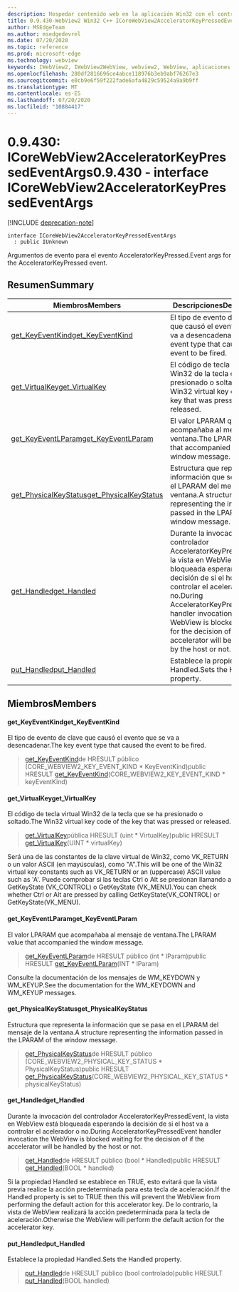 ```yaml
---
description: Hospedar contenido web en la aplicación Win32 con el control Microsoft Edge WebView2
title: 0.9.430-WebView2 Win32 C++ ICoreWebView2AcceleratorKeyPressedEventArgs
author: MSEdgeTeam
ms.author: msedgedevrel
ms.date: 07/20/2020
ms.topic: reference
ms.prod: microsoft-edge
ms.technology: webview
keywords: IWebView2, IWebView2WebView, webview2, WebView, aplicaciones Win32, Win32, Edge, ICoreWebView2, ICoreWebView2Host, control de explorador, HTML Edge
ms.openlocfilehash: 280df2816696ce4abce118976b3eb9abf76267e3
ms.sourcegitcommit: e0cb9e6f59f222fade6afa4829c59524a9a9b9ff
ms.translationtype: MT
ms.contentlocale: es-ES
ms.lasthandoff: 07/20/2020
ms.locfileid: "10884417"
---
```

# <span data-ttu-id="3a493-104">0.9.430: ICoreWebView2AcceleratorKeyPressedEventArgs</span><span class="sxs-lookup"><span data-stu-id="3a493-104">0.9.430 - interface ICoreWebView2AcceleratorKeyPressedEventArgs</span></span> 

[!INCLUDE [deprecation-note](../../includes/deprecation-note.md)]

```
interface ICoreWebView2AcceleratorKeyPressedEventArgs
  : public IUnknown
```

<span data-ttu-id="3a493-105">Argumentos de evento para el evento AcceleratorKeyPressed.</span><span class="sxs-lookup"><span data-stu-id="3a493-105">Event args for the AcceleratorKeyPressed event.</span></span>

## <span data-ttu-id="3a493-106">Resumen</span><span class="sxs-lookup"><span data-stu-id="3a493-106">Summary</span></span>

 <span data-ttu-id="3a493-107">Miembros</span><span class="sxs-lookup"><span data-stu-id="3a493-107">Members</span></span>                        | <span data-ttu-id="3a493-108">Descripciones</span><span class="sxs-lookup"><span data-stu-id="3a493-108">Descriptions</span></span>
--------------------------------|---------------------------------------------
[<span data-ttu-id="3a493-109">get_KeyEventKind</span><span class="sxs-lookup"><span data-stu-id="3a493-109">get_KeyEventKind</span></span>](#get_keyeventkind) | <span data-ttu-id="3a493-110">El tipo de evento de clave que causó el evento que se va a desencadenar.</span><span class="sxs-lookup"><span data-stu-id="3a493-110">The key event type that caused the event to be fired.</span></span>
[<span data-ttu-id="3a493-111">get_VirtualKey</span><span class="sxs-lookup"><span data-stu-id="3a493-111">get_VirtualKey</span></span>](#get_virtualkey) | <span data-ttu-id="3a493-112">El código de tecla virtual Win32 de la tecla que se ha presionado o soltado.</span><span class="sxs-lookup"><span data-stu-id="3a493-112">The Win32 virtual key code of the key that was pressed or released.</span></span>
[<span data-ttu-id="3a493-113">get_KeyEventLParam</span><span class="sxs-lookup"><span data-stu-id="3a493-113">get_KeyEventLParam</span></span>](#get_keyeventlparam) | <span data-ttu-id="3a493-114">El valor LPARAM que acompañaba al mensaje de ventana.</span><span class="sxs-lookup"><span data-stu-id="3a493-114">The LPARAM value that accompanied the window message.</span></span>
[<span data-ttu-id="3a493-115">get_PhysicalKeyStatus</span><span class="sxs-lookup"><span data-stu-id="3a493-115">get_PhysicalKeyStatus</span></span>](#get_physicalkeystatus) | <span data-ttu-id="3a493-116">Estructura que representa la información que se pasa en el LPARAM del mensaje de la ventana.</span><span class="sxs-lookup"><span data-stu-id="3a493-116">A structure representing the information passed in the LPARAM of the window message.</span></span>
[<span data-ttu-id="3a493-117">get_Handled</span><span class="sxs-lookup"><span data-stu-id="3a493-117">get_Handled</span></span>](#get_handled) | <span data-ttu-id="3a493-118">Durante la invocación del controlador AcceleratorKeyPressedEvent, la vista en WebView está bloqueada esperando la decisión de si el host va a controlar el acelerador o no.</span><span class="sxs-lookup"><span data-stu-id="3a493-118">During AcceleratorKeyPressedEvent handler invocation the WebView is blocked waiting for the decision of if the accelerator will be handled by the host or not.</span></span>
[<span data-ttu-id="3a493-119">put_Handled</span><span class="sxs-lookup"><span data-stu-id="3a493-119">put_Handled</span></span>](#put_handled) | <span data-ttu-id="3a493-120">Establece la propiedad Handled.</span><span class="sxs-lookup"><span data-stu-id="3a493-120">Sets the Handled property.</span></span>

## <span data-ttu-id="3a493-121">Miembros</span><span class="sxs-lookup"><span data-stu-id="3a493-121">Members</span></span>

#### <span data-ttu-id="3a493-122">get_KeyEventKind</span><span class="sxs-lookup"><span data-stu-id="3a493-122">get_KeyEventKind</span></span> 

<span data-ttu-id="3a493-123">El tipo de evento de clave que causó el evento que se va a desencadenar.</span><span class="sxs-lookup"><span data-stu-id="3a493-123">The key event type that caused the event to be fired.</span></span>

> <span data-ttu-id="3a493-124">[get_KeyEventKind](#get_keyeventkind)de HRESULT público (CORE_WEBVIEW2_KEY_EVENT_KIND \* KeyEventKind)</span><span class="sxs-lookup"><span data-stu-id="3a493-124">public HRESULT [get_KeyEventKind](#get_keyeventkind)(CORE_WEBVIEW2_KEY_EVENT_KIND \* keyEventKind)</span></span>

#### <span data-ttu-id="3a493-125">get_VirtualKey</span><span class="sxs-lookup"><span data-stu-id="3a493-125">get_VirtualKey</span></span> 

<span data-ttu-id="3a493-126">El código de tecla virtual Win32 de la tecla que se ha presionado o soltado.</span><span class="sxs-lookup"><span data-stu-id="3a493-126">The Win32 virtual key code of the key that was pressed or released.</span></span>

> <span data-ttu-id="3a493-127">[get_VirtualKey](#get_virtualkey)pública HRESULT (uint \* VirtualKey)</span><span class="sxs-lookup"><span data-stu-id="3a493-127">public HRESULT [get_VirtualKey](#get_virtualkey)(UINT \* virtualKey)</span></span>

<span data-ttu-id="3a493-128">Será una de las constantes de la clave virtual de Win32, como VK_RETURN o un valor ASCII (en mayúsculas), como "A".</span><span class="sxs-lookup"><span data-stu-id="3a493-128">This will be one of the Win32 virtual key constants such as VK_RETURN or an (uppercase) ASCII value such as 'A'.</span></span> <span data-ttu-id="3a493-129">Puede comprobar si las teclas Ctrl o Alt se presionan llamando a GetKeyState (VK_CONTROL) o GetKeyState (VK_MENU).</span><span class="sxs-lookup"><span data-stu-id="3a493-129">You can check whether Ctrl or Alt are pressed by calling GetKeyState(VK_CONTROL) or GetKeyState(VK_MENU).</span></span>

#### <span data-ttu-id="3a493-130">get_KeyEventLParam</span><span class="sxs-lookup"><span data-stu-id="3a493-130">get_KeyEventLParam</span></span> 

<span data-ttu-id="3a493-131">El valor LPARAM que acompañaba al mensaje de ventana.</span><span class="sxs-lookup"><span data-stu-id="3a493-131">The LPARAM value that accompanied the window message.</span></span>

> <span data-ttu-id="3a493-132">[get_KeyEventLParam](#get_keyeventlparam)de HRESULT público (int \* lParam)</span><span class="sxs-lookup"><span data-stu-id="3a493-132">public HRESULT [get_KeyEventLParam](#get_keyeventlparam)(INT \* lParam)</span></span>

<span data-ttu-id="3a493-133">Consulte la documentación de los mensajes de WM_KEYDOWN y WM_KEYUP.</span><span class="sxs-lookup"><span data-stu-id="3a493-133">See the documentation for the WM_KEYDOWN and WM_KEYUP messages.</span></span>

#### <span data-ttu-id="3a493-134">get_PhysicalKeyStatus</span><span class="sxs-lookup"><span data-stu-id="3a493-134">get_PhysicalKeyStatus</span></span> 

<span data-ttu-id="3a493-135">Estructura que representa la información que se pasa en el LPARAM del mensaje de la ventana.</span><span class="sxs-lookup"><span data-stu-id="3a493-135">A structure representing the information passed in the LPARAM of the window message.</span></span>

> <span data-ttu-id="3a493-136">[get_PhysicalKeyStatus](#get_physicalkeystatus)de HRESULT público (CORE_WEBVIEW2_PHYSICAL_KEY_STATUS \* PhysicalKeyStatus)</span><span class="sxs-lookup"><span data-stu-id="3a493-136">public HRESULT [get_PhysicalKeyStatus](#get_physicalkeystatus)(CORE_WEBVIEW2_PHYSICAL_KEY_STATUS \* physicalKeyStatus)</span></span>

#### <span data-ttu-id="3a493-137">get_Handled</span><span class="sxs-lookup"><span data-stu-id="3a493-137">get_Handled</span></span> 

<span data-ttu-id="3a493-138">Durante la invocación del controlador AcceleratorKeyPressedEvent, la vista en WebView está bloqueada esperando la decisión de si el host va a controlar el acelerador o no.</span><span class="sxs-lookup"><span data-stu-id="3a493-138">During AcceleratorKeyPressedEvent handler invocation the WebView is blocked waiting for the decision of if the accelerator will be handled by the host or not.</span></span>

> <span data-ttu-id="3a493-139">[get_Handled](#get_handled)de HRESULT público (bool \* Handled)</span><span class="sxs-lookup"><span data-stu-id="3a493-139">public HRESULT [get_Handled](#get_handled)(BOOL \* handled)</span></span>

<span data-ttu-id="3a493-140">Si la propiedad Handled se establece en TRUE, esto evitará que la vista previa realice la acción predeterminada para esta tecla de aceleración.</span><span class="sxs-lookup"><span data-stu-id="3a493-140">If the Handled property is set to TRUE then this will prevent the WebView from performing the default action for this accelerator key.</span></span> <span data-ttu-id="3a493-141">De lo contrario, la vista de WebView realizará la acción predeterminada para la tecla de aceleración.</span><span class="sxs-lookup"><span data-stu-id="3a493-141">Otherwise the WebView will perform the default action for the accelerator key.</span></span>

#### <span data-ttu-id="3a493-142">put_Handled</span><span class="sxs-lookup"><span data-stu-id="3a493-142">put_Handled</span></span> 

<span data-ttu-id="3a493-143">Establece la propiedad Handled.</span><span class="sxs-lookup"><span data-stu-id="3a493-143">Sets the Handled property.</span></span>

> <span data-ttu-id="3a493-144">[put_Handled](#put_handled)de HRESULT público (bool controlado)</span><span class="sxs-lookup"><span data-stu-id="3a493-144">public HRESULT [put_Handled](#put_handled)(BOOL handled)</span></span>

